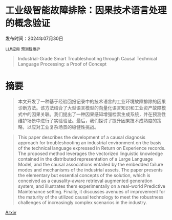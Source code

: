 # 工业级智能故障排除：因果技术语言处理的概念验证

发布时间：2024年07月30日

`LLM应用` `预测性维护`

> Industrial-Grade Smart Troubleshooting through Causal Technical Language Processing: a Proof of Concept

# 摘要

> 本文开发了一种基于经验回报记录中的技术语言的工业环境故障排除的因果诊断方法。该方法结合了大型语言模型的向量化语言知识和工业资产故障模式中的因果关联。我们提出了一种因果感知增强检索生成系统，并在预测性维护场景中进行了实验验证。最后，我们探讨了提升因果技术成熟度的策略，以应对工业复杂场景的稳健性挑战。

> This paper describes the development of a causal diagnosis approach for troubleshooting an industrial environment on the basis of the technical language expressed in Return on Experience records. The proposed method leverages the vectorized linguistic knowledge contained in the distributed representation of a Large Language Model, and the causal associations entailed by the embedded failure modes and mechanisms of the industrial assets. The paper presents the elementary but essential concepts of the solution, which is conceived as a causality-aware retrieval augmented generation system, and illustrates them experimentally on a real-world Predictive Maintenance setting. Finally, it discusses avenues of improvement for the maturity of the utilized causal technology to meet the robustness challenges of increasingly complex scenarios in the industry.

[Arxiv](https://arxiv.org/abs/2407.20700)
